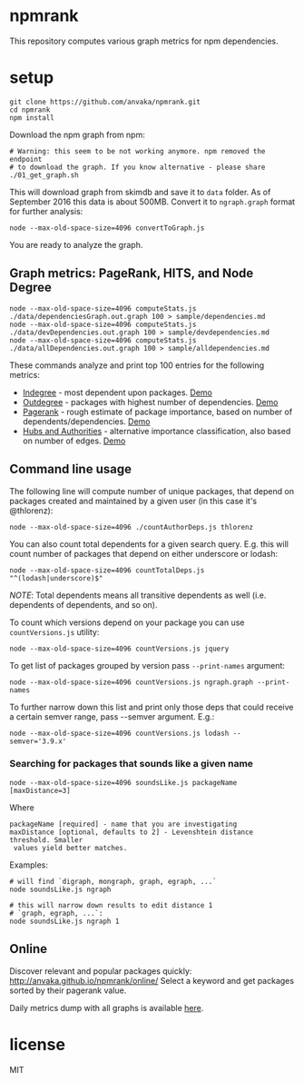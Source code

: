 # npmrank

This repository computes various graph metrics for npm dependencies.

# setup

```
git clone https://github.com/anvaka/npmrank.git
cd npmrank
npm install
```

Download the npm graph from npm:

```
# Warning: this seem to be not working anymore. npm removed the endpoint
# to download the graph. If you know alternative - please share
./01_get_graph.sh
```

This will download graph from skimdb and save it to `data` folder. As of 
September 2016 this data is about 500MB. Convert it to `ngraph.graph` format
for further analysis:

```
node --max-old-space-size=4096 convertToGraph.js
```

You are ready to analyze the graph.

## Graph metrics: PageRank, HITS, and Node Degree

```
node --max-old-space-size=4096 computeStats.js ./data/dependenciesGraph.out.graph 100 > sample/dependencies.md
node --max-old-space-size=4096 computeStats.js ./data/devDependencies.out.graph 100 > sample/devdependencies.md
node --max-old-space-size=4096 computeStats.js ./data/allDependencies.out.graph 100 > sample/alldependencies.md
```

These commands analyze and print top 100 entries for the following metrics:

* [Indegree](https://en.wikipedia.org/wiki/Directed_graph#Indegree_and_outdegree) -
most dependent upon packages. [Demo](https://github.com/anvaka/npmrank/blob/master/sample/dependencies.md#top-100-most-dependent-upon-packages)
* [Outdegree](https://en.wikipedia.org/wiki/Directed_graph#Indegree_and_outdegree) -
packages with highest number of dependencies. [Demo](https://github.com/anvaka/npmrank/blob/master/sample/dependencies.md#top-100-packages-with-most-dependencies)
* [Pagerank](https://en.wikipedia.org/wiki/PageRank) - rough estimate of package
importance, based on number of dependents/dependencies. [Demo](https://github.com/anvaka/npmrank/blob/master/sample/dependencies.md#top-100-packages-with-highest-pagerank)
* [Hubs and Authorities](https://en.wikipedia.org/wiki/HITS_algorithm) - alternative
importance classification, also based on number of edges. [Demo](https://github.com/anvaka/npmrank/blob/master/sample/dependencies.md#top-100-packages-with-highest-authority-in-hits-rank)

## Command line usage

The following line will compute number of unique packages, that depend on packages
created and maintained by a given user (in this case it's @thlorenz):

```
node --max-old-space-size=4096 ./countAuthorDeps.js thlorenz
```

You can also count total dependents for a given search query. E.g. this will
count number of packages that depend on either underscore or lodash:

```
node --max-old-space-size=4096 countTotalDeps.js "^(lodash|underscore)$"
```

*NOTE*: Total dependents means all transitive dependents as well (i.e. dependents
of dependents, and so on).

To count which versions depend on your package you can use `countVersions.js`
utility:

```
node --max-old-space-size=4096 countVersions.js jquery
```

To get list of packages grouped by version pass `--print-names` argument:

```
node --max-old-space-size=4096 countVersions.js ngraph.graph --print-names
```

To further narrow down this list and print only those deps that could receive
a certain semver range, pass --semver argument. E.g.:

```
node --max-old-space-size=4096 countVersions.js lodash --semver='3.9.x'
```

### Searching for packages that sounds like a given name

```
node --max-old-space-size=4096 soundsLike.js packageName [maxDistance=3]
```

Where

```
packageName [required] - name that you are investigating
maxDistance [optional, defaults to 2] - Levenshtein distance threshold. Smaller
 values yield better matches.
```

Examples:

``` shell
# will find `digraph, mongraph, graph, egraph, ...`
node soundsLike.js ngraph

# this will narrow down results to edit distance 1
# `graph, egraph, ...`:
node soundsLike.js ngraph 1
```

## Online

Discover relevant and popular packages quickly: http://anvaka.github.io/npmrank/online/
Select a keyword and get packages sorted by their pagerank value.

Daily metrics dump with all graphs is available [here](https://gist.github.com/anvaka/8e8fa57c7ee1350e3491).

# license

MIT
